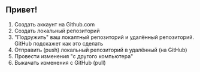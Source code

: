 ## Привет!

1. Создать аккаунт на Github.com
2. Создать локальный репозиторий
3. "Подружить" ваш локалтный репозиторий и удалённый репозиторий. GitHub подскажет как это сделать
4. Отправить (push) локальный репозиторий в удалённый (на GitHub)
5. Провести изменения "с другого компьютера"
6. Выкачать изменения с GitHub (pull)
